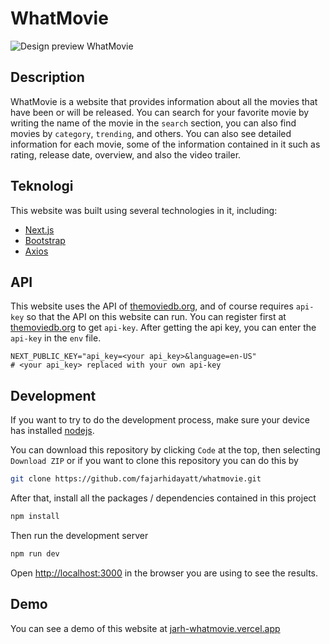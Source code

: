 # WhatMovie

![Design preview WhatMovie](./whatmovie-preview.png)

## Description

WhatMovie is a website that provides information about all the movies that have been or will be released. You can search for your favorite movie by writing the name of the movie in the `search` section, you can also find movies by `category`, `trending`, and others. You can also see detailed information for each movie, some of the information contained in it such as rating, release date, overview, and also the video trailer.

## Teknologi

This website was built using several technologies in it, including:

- [Next.js](https://nextjs.org/)
- [Bootstrap](https://getbootstrap.com/)
- [Axios](https://github.com/axios/axios)

## API

This website uses the API of [themoviedb.org](https://www.themoviedb.org/documentation/api), and of course requires `api-key` so that the API on this website can run. You can register first at [themoviedb.org](https://www.themoviedb.org/documentation/api) to get `api-key`. After getting the api key, you can enter the `api-key` in the `env` file.

```env
NEXT_PUBLIC_KEY="api_key=<your api_key>&language=en-US"
# <your api_key> replaced with your own api-key
```

## Development

If you want to try to do the development process, make sure your device has installed [nodejs](https://nodejs.org/en/).

You can download this repository by clicking `Code` at the top, then selecting `Download ZIP` or if you want to clone this repository you can do this by

```bash
git clone https://github.com/fajarhidayatt/whatmovie.git
```

After that, install all the packages / dependencies contained in this project

```bash
npm install
```

Then run the development server

```bash
npm run dev
```

Open [http://localhost:3000](http://localhost:3000) in the browser you are using to see the results.

## Demo

You can see a demo of this website at [jarh-whatmovie.vercel.app](https://jarh-whatmovie.vercel.app)
